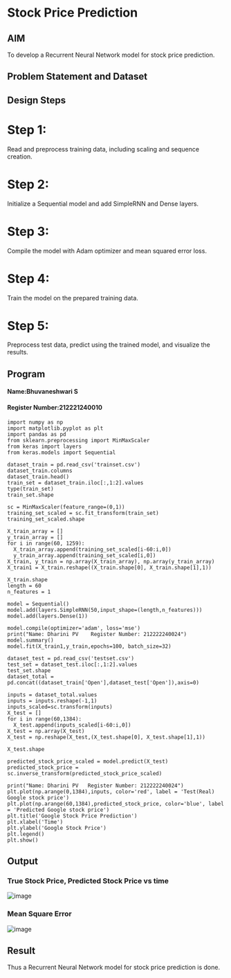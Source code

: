 # Stock Price Prediction

## AIM

To develop a Recurrent Neural Network model for stock price prediction.

## Problem Statement and Dataset


## Design Steps

# Step 1:
Read and preprocess training data, including scaling and sequence creation.

# Step 2:
Initialize a Sequential model and add SimpleRNN and Dense layers.

# Step 3:
Compile the model with Adam optimizer and mean squared error loss.

# Step 4:
Train the model on the prepared training data.

# Step 5:
Preprocess test data, predict using the trained model, and visualize the results.



## Program
#### Name:Bhuvaneshwari S
#### Register Number:212221240010
```
import numpy as np
import matplotlib.pyplot as plt
import pandas as pd
from sklearn.preprocessing import MinMaxScaler
from keras import layers
from keras.models import Sequential

dataset_train = pd.read_csv('trainset.csv')
dataset_train.columns
dataset_train.head()
train_set = dataset_train.iloc[:,1:2].values
type(train_set)
train_set.shape

sc = MinMaxScaler(feature_range=(0,1))
training_set_scaled = sc.fit_transform(train_set)
training_set_scaled.shape

X_train_array = []
y_train_array = []
for i in range(60, 1259):
  X_train_array.append(training_set_scaled[i-60:i,0])
  y_train_array.append(training_set_scaled[i,0])
X_train, y_train = np.array(X_train_array), np.array(y_train_array)
X_train1 = X_train.reshape((X_train.shape[0], X_train.shape[1],1))

X_train.shape
length = 60
n_features = 1

model = Sequential()
model.add(layers.SimpleRNN(50,input_shape=(length,n_features)))
model.add(layers.Dense(1))

model.compile(optimizer='adam', loss='mse')
print("Name: Dharini PV    Register Number: 212222240024")
model.summary()
model.fit(X_train1,y_train,epochs=100, batch_size=32)

dataset_test = pd.read_csv('testset.csv')
test_set = dataset_test.iloc[:,1:2].values
test_set.shape
dataset_total = pd.concat((dataset_train['Open'],dataset_test['Open']),axis=0)

inputs = dataset_total.values
inputs = inputs.reshape(-1,1)
inputs_scaled=sc.transform(inputs)
X_test = []
for i in range(60,1384):
  X_test.append(inputs_scaled[i-60:i,0])
X_test = np.array(X_test)
X_test = np.reshape(X_test,(X_test.shape[0], X_test.shape[1],1))

X_test.shape

predicted_stock_price_scaled = model.predict(X_test)
predicted_stock_price = sc.inverse_transform(predicted_stock_price_scaled)

print("Name: Dharini PV   Register Number: 212222240024")
plt.plot(np.arange(0,1384),inputs, color='red', label = 'Test(Real) Google stock price')
plt.plot(np.arange(60,1384),predicted_stock_price, color='blue', label = 'Predicted Google stock price')
plt.title('Google Stock Price Prediction')
plt.xlabel('Time')
plt.ylabel('Google Stock Price')
plt.legend()
plt.show()
```



## Output

### True Stock Price, Predicted Stock Price vs time
![image](https://github.com/Bhuvaneshwari-2003/rnn-stock-price-prediction/assets/94828604/d4d4a341-c47e-4349-82b9-b125e30f7afd)



### Mean Square Error


![image](https://github.com/Bhuvaneshwari-2003/rnn-stock-price-prediction/assets/94828604/50c51a12-e65f-4bd2-93fc-096b04d7153b)

## Result
Thus a Recurrent Neural Network model for stock price prediction is done.
